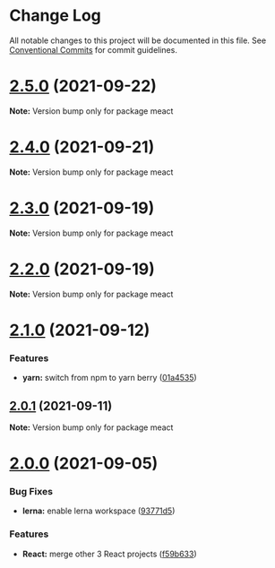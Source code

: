 # Change Log

All notable changes to this project will be documented in this file.
See [Conventional Commits](https://conventionalcommits.org) for commit guidelines.

# [2.5.0](https://github.com/sabertazimi/meact/compare/v2.4.0...v2.5.0) (2021-09-22)

**Note:** Version bump only for package meact





# [2.4.0](https://github.com/sabertazimi/meact/compare/v2.3.0...v2.4.0) (2021-09-21)

**Note:** Version bump only for package meact





# [2.3.0](https://github.com/sabertazimi/meact/compare/v2.2.0...v2.3.0) (2021-09-19)

**Note:** Version bump only for package meact





# [2.2.0](https://github.com/sabertazimi/meact/compare/v2.1.0...v2.2.0) (2021-09-19)

**Note:** Version bump only for package meact





# [2.1.0](https://github.com/sabertazimi/meact/compare/v2.0.1...v2.1.0) (2021-09-12)


### Features

* **yarn:** switch from npm to yarn berry ([01a4535](https://github.com/sabertazimi/meact/commit/01a453550737290373c7c41cd2077fed98555a26))





## [2.0.1](https://github.com/sabertazimi/meact/compare/v2.0.0...v2.0.1) (2021-09-11)

**Note:** Version bump only for package meact





# [2.0.0](https://github.com/sabertazimi/meact/compare/v1.2.0...v2.0.0) (2021-09-05)


### Bug Fixes

* **lerna:** enable lerna workspace ([93771d5](https://github.com/sabertazimi/meact/commit/93771d5ad84d8fc96a66f93f0ec75a11a0fe6c65))


### Features

* **React:** merge other 3 React projects ([f59b633](https://github.com/sabertazimi/meact/commit/f59b6335439c813262cfa07bd5fdd1ebf0a02d22))
